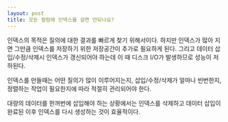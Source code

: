 ```yaml
---
layout: post
title: 모든 컬럼에 인덱스를 걸면 안되나요?
---
```


인덱스의 목적은 질의에 대한 결과를 빠르게 찾기 위해서이다. 하지만 인덱스가 많아 지면 그만큼 인덱스를 저장하기 위한 저장공간이 추가로 필요하게 된다. 그리고 데이터 삽입/수정/삭제시 인덱스가 갱신되어야 하는데 이 때 디스크 I/O가 발생하므로 성능이 저하된다.

인덱스를 만들때는 어떤 질의가 많이 이루어지는지, 삽입/수정/삭제가 얼마나 빈번한지, 정렬하는 작업이 필요한지에 따라 적절히 관리되어야 한다.

대량의 데이터를 한꺼번에 삽입해야 하는 상황에서는 인덱스를 삭제하고 데이터 삽입이 완료된 이후 인덱스를 다시 생성하는 것이 효율적이다.
